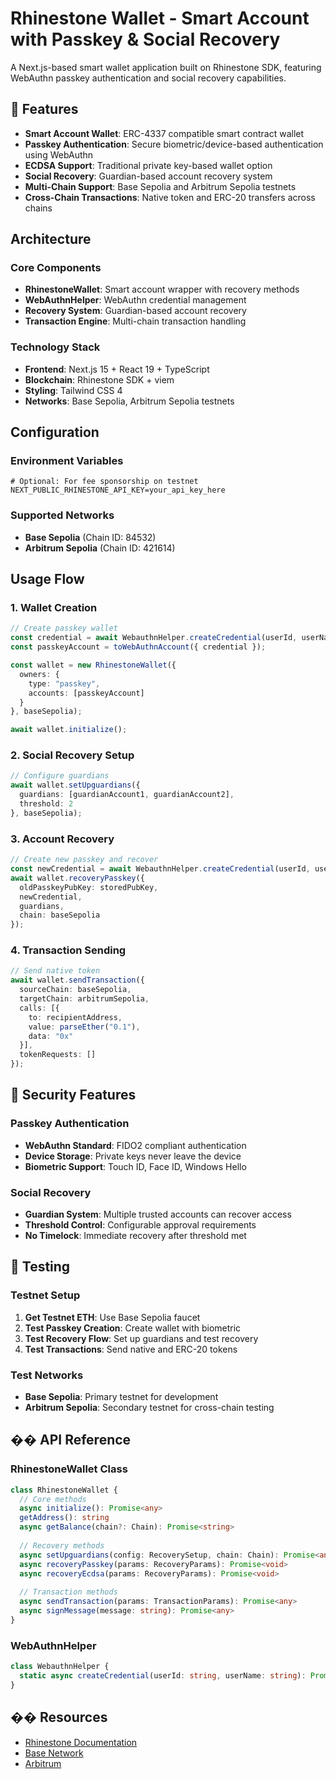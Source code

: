 # Rhinestone Wallet - Smart Account with Passkey & Social Recovery

A Next.js-based smart wallet application built on Rhinestone SDK, featuring WebAuthn passkey authentication and social recovery capabilities.

## 🚀 Features

- **Smart Account Wallet**: ERC-4337 compatible smart contract wallet
- **Passkey Authentication**: Secure biometric/device-based authentication using WebAuthn
- **ECDSA Support**: Traditional private key-based wallet option
- **Social Recovery**: Guardian-based account recovery system
- **Multi-Chain Support**: Base Sepolia and Arbitrum Sepolia testnets
- **Cross-Chain Transactions**: Native token and ERC-20 transfers across chains

## Architecture

### Core Components
- **RhinestoneWallet**: Smart account wrapper with recovery methods
- **WebAuthnHelper**: WebAuthn credential management
- **Recovery System**: Guardian-based account recovery
- **Transaction Engine**: Multi-chain transaction handling

### Technology Stack
- **Frontend**: Next.js 15 + React 19 + TypeScript
- **Blockchain**: Rhinestone SDK + viem
- **Styling**: Tailwind CSS 4
- **Networks**: Base Sepolia, Arbitrum Sepolia testnets


##  Configuration

### Environment Variables
```env
# Optional: For fee sponsorship on testnet
NEXT_PUBLIC_RHINESTONE_API_KEY=your_api_key_here
```

### Supported Networks
- **Base Sepolia** (Chain ID: 84532)
- **Arbitrum Sepolia** (Chain ID: 421614)

##  Usage Flow

### 1. Wallet Creation
```typescript
// Create passkey wallet
const credential = await WebauthnHelper.createCredential(userId, userName);
const passkeyAccount = toWebAuthnAccount({ credential });

const wallet = new RhinestoneWallet({
  owners: {
    type: "passkey",
    accounts: [passkeyAccount]
  }
}, baseSepolia);

await wallet.initialize();
```

### 2. Social Recovery Setup
```typescript
// Configure guardians
await wallet.setUpguardians({
  guardians: [guardianAccount1, guardianAccount2],
  threshold: 2
}, baseSepolia);
```

### 3. Account Recovery
```typescript
// Create new passkey and recover
const newCredential = await WebauthnHelper.createCredential(userId, userName);
await wallet.recoveryPasskey({
  oldPasskeyPubKey: storedPubKey,
  newCredential,
  guardians,
  chain: baseSepolia
});
```

### 4. Transaction Sending
```typescript
// Send native token
await wallet.sendTransaction({
  sourceChain: baseSepolia,
  targetChain: arbitrumSepolia,
  calls: [{
    to: recipientAddress,
    value: parseEther("0.1"),
    data: "0x"
  }],
  tokenRequests: []
});
```

## 🔐 Security Features

### Passkey Authentication
- **WebAuthn Standard**: FIDO2 compliant authentication
- **Device Storage**: Private keys never leave the device
- **Biometric Support**: Touch ID, Face ID, Windows Hello

### Social Recovery
- **Guardian System**: Multiple trusted accounts can recover access
- **Threshold Control**: Configurable approval requirements
- **No Timelock**: Immediate recovery after threshold met


## 🧪 Testing

### Testnet Setup
1. **Get Testnet ETH**: Use Base Sepolia faucet
2. **Test Passkey Creation**: Create wallet with biometric
3. **Test Recovery Flow**: Set up guardians and test recovery
4. **Test Transactions**: Send native and ERC-20 tokens

### Test Networks
- **Base Sepolia**: Primary testnet for development
- **Arbitrum Sepolia**: Secondary testnet for cross-chain testing


## �� API Reference

### RhinestoneWallet Class
```typescript
class RhinestoneWallet {
  // Core methods
  async initialize(): Promise<any>
  getAddress(): string
  async getBalance(chain?: Chain): Promise<string>
  
  // Recovery methods
  async setUpguardians(config: RecoverySetup, chain: Chain): Promise<any>
  async recoveryPasskey(params: RecoveryParams): Promise<void>
  async recoveryEcdsa(params: RecoveryParams): Promise<void>
  
  // Transaction methods
  async sendTransaction(params: TransactionParams): Promise<any>
  async signMessage(message: string): Promise<any>
}
```

### WebAuthnHelper
```typescript
class WebauthnHelper {
  static async createCredential(userId: string, userName: string): Promise<PasskeyCredential>
}
```



## �� Resources

- [Rhinestone Documentation](https://docs.rhinestone.dev/)
- [Base Network](https://base.org/)
- [Arbitrum](https://arbitrum.io/)

